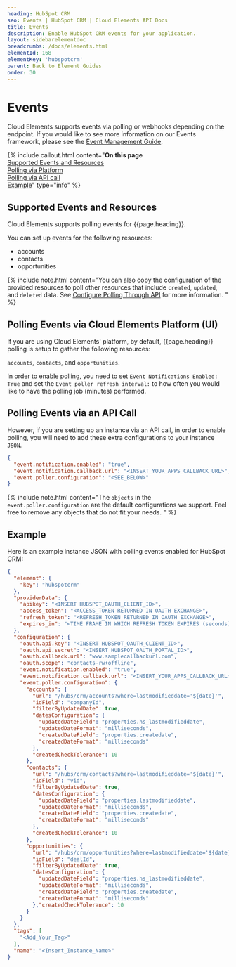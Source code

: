 ```yaml
---
heading: HubSpot CRM
seo: Events | HubSpot CRM | Cloud Elements API Docs
title: Events
description: Enable HubSpot CRM events for your application.
layout: sidebarelementdoc
breadcrumbs: /docs/elements.html
elementId: 168
elementKey: 'hubspotcrm'
parent: Back to Element Guides
order: 30
---
```


# Events

Cloud Elements supports events via polling or webhooks depending on the endpoint. If you would like to see more information on our Events framework, please see the [Event Management Guide](/docs/platform/event-management/index.html).

{% include callout.html content="<strong>On this page</strong></br><a href=#supported-events-and-resources>Supported Events and Resources</a></br><a href=#polling-events-via-cloud-elements-platform-ui>Polling via Platform</a></br><a
href=#polling-events-via-an-api-call>Polling via API call</a></br><a
href=#example>Example</a>" type="info" %}

## Supported Events and Resources

Cloud Elements supports polling events for {{page.heading}}.

You can set up events for the following resources:

* accounts
* contacts
* opportunities

{% include note.html content="You can also copy the configuration of the provided resources to poll other resources that include <code>created</code>, <code>updated</code>, and <code>deleted</code> data. See <a href=#configure-polling-through-api>Configure Polling Through API</a> for more information.  " %}

## Polling Events via Cloud Elements Platform (UI)

If you are using Cloud Elements' platform, by default, {{page.heading}} polling is setup to gather the following resources:

`accounts`, `contacts`, and `opportunities`.

In order to enable polling, you need to set `Event Notifications Enabled: True` and set the `Event poller refresh interval:` to how often you would like to have the polling job (minutes) performed.

## Polling Events via an API Call

However, if you are setting up an instance via an API call, in order to enable polling, you will need to add these extra configurations to your instance `JSON`.

```json
{
  "event.notification.enabled": "true",
  "event.notification.callback.url": "<INSERT_YOUR_APPS_CALLBACK_URL>",
  "event.poller.configuration": "<SEE_BELOW>"
}
```

{% include note.html content="The <code>objects</code> in the <code>event.poller.configuration</code> are the default configurations we support.  Feel free to remove any objects that do not fit your needs. " %}

## Example

Here is an example instance JSON with polling events enabled for HubSpot CRM:

```json
{
  "element": {
    "key": "hubspotcrm"
  },
  "providerData": {
    "apikey": "<INSERT HUBSPOT_OAUTH_CLIENT_ID>",
    "access_token": "<ACCESS_TOKEN RETURNED IN OAUTH EXCHANGE>",
    "refresh_token": "<REFRESH_TOKEN RETURNED IN OAUTH EXCHANGE>",
    "expires_in": "<TIME FRAME IN WHICH REFRESH TOKEN EXPIRES (seconds)>"
  },
  "configuration": {
    "oauth.api.key": "<INSERT HUBSPOT_OAUTH_CLIENT_ID>",
    "oauth.api.secret": "<INSERT HUBSPOT_OAUTH_PORTAL_ID>",
    "oauth.callback.url": "www.samplecallbackurl.com",
    "oauth.scope": "contacts-rw+offline",
    "event.notification.enabled": "true",
    "event.notification.callback.url": "<INSERT_YOUR_APPS_CALLBACK_URL>",
    "event.poller.configuration": {
      "accounts": {
        "url": "/hubs/crm/accounts?where=lastmodifieddate='${date}'",
        "idField": "companyId",
        "filterByUpdatedDate": true,
        "datesConfiguration": {
          "updatedDateField": "properties.hs_lastmodifieddate",
          "updatedDateFormat": "milliseconds",
          "createdDateField": "properties.createdate",
          "createdDateFormat": "milliseconds"
        },
        "createdCheckTolerance": 10
      },
      "contacts": {
        "url": "/hubs/crm/contacts?where=lastmodifieddate='${date}'",
        "idField": "vid",
        "filterByUpdatedDate": true,
        "datesConfiguration": {
          "updatedDateField": "properties.lastmodifieddate",
          "updatedDateFormat": "milliseconds",
          "createdDateField": "properties.createdate",
          "createdDateFormat": "milliseconds"
        },
        "createdCheckTolerance": 10
      },
      "opportunities": {
        "url": "/hubs/crm/opportunities?where=lastmodifieddate='${date}'",
        "idField": "dealId",
        "filterByUpdatedDate": true,
        "datesConfiguration": {
          "updatedDateField": "properties.hs_lastmodifieddate",
          "updatedDateFormat": "milliseconds",
          "createdDateField": "properties.createdate",
          "createdDateFormat": "milliseconds"
        },"createdCheckTolerance": 10
      }
    }
  },
  "tags": [
    "<Add_Your_Tag>"
  ],
  "name": "<Insert_Instance_Name>"
}
```
